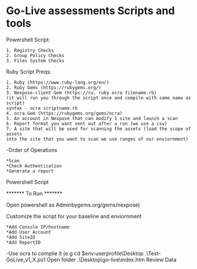 Go-Live assessments Scripts and tools
======================================

Powershell Script:

	1. Registry Checks
	2. Group Policy Checks
	3. Files System Checks

Ruby Script
Preqs:

	1. Ruby (https://www.ruby-lang.org/en/)
	2. Ruby Gems (https://rubygems.org/)
	3. Nexpose-client Gem (https://ru. ruby ocra filename.rb)
	(it will run you through the script once and compile with same name as script)
	syntax - ocra scriptname.rb
	4. ocra Gem (https://rubygems.org/gems/ocra)
	5. An account in Nexpose that can modify 1 site and launch a scan
	6. Report format you want sent out after a run (we use a csv)
	7. A site that will be used for scanning the assets (load the scope of assets 
	into the site that you want to scan we use ranges of our enviornment)
	
	
	
-Order of Operations

	*Scan
	*Check Authentication
	*Generate a report
	
Powershell Script


******* To Run *******

Open powershell as Adminbygems.org/gems/nexpose)
	
	
	
Customize the script for your baseline and enviornment

	*Add Console IP/hostname
	*Add User Account
	*Add SiteID
	*Add ReportID
	
-Use ocra to complie it (e.g
cd $env:userprofile\Desktop
.\Test-GoLive_v1_X.ps1
Open folder .\Desktop\go-live\index.htm Review Data

 

